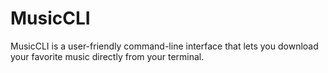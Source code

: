 # MusicCLI
MusicCLI is a user-friendly command-line interface that lets you download your favorite music directly from your terminal.
